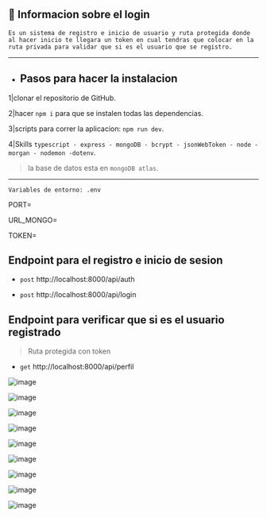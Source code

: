 



## :book: Informacion sobre el login 

`Es un sistema de registro e inicio de usuario y ruta protegida donde al hacer inicio te llegara un token en cual tendras que colocar en la ruta privada para validar que si es el usuario que se registro. `
_____________________________________________________________________
- ## Pasos para hacer la instalacion
 
 1|clonar el repositorio de GitHub.
 
 2|hacer `npm i` para que se instalen todas las dependencias.
 
 3|scripts para correr la aplicacion: `npm run dev`.

 4|Skills `typescript - express - mongoDB - bcrypt - jsonWebToken - node - morgan - nodemon -dotenv`.
 
    
  > la base de datos esta en `mongoDB atlas`.

______________________________________________________________________________________________________________________
  `Variables de entorno: .env`  
  
  
PORT=

URL_MONGO=

TOKEN=


## Endpoint para el registro e inicio de sesion

- `post` http://localhost:8000/api/auth


- `post` http://localhost:8000/api/login


## Endpoint para verificar que si es el usuario registrado
> Ruta protegida con token
- `get` http://localhost:8000/api/perfil

![image](https://github.com/JerlibGnzlz/login-typescrit/assets/84889284/e5221334-c6af-4ad5-b0e2-7642ed764b8b)

![image](https://github.com/JerlibGnzlz/login-typescrit/assets/84889284/f5bc4c00-4333-44d9-b312-76eb9413fa8f)

![image](https://github.com/JerlibGnzlz/login-typescrit/assets/84889284/58b198a8-3f7e-4012-a553-1c5dd8001fac)

![image](https://github.com/JerlibGnzlz/login-typescrit/assets/84889284/94745780-7566-4aca-b9c1-d87850b8fe99)

![image](https://github.com/JerlibGnzlz/login-typescrit/assets/84889284/3e086dba-e0b3-4ce6-91c6-ddfdbd772e0f)

![image](https://github.com/JerlibGnzlz/login-typescrit/assets/84889284/acbf4f60-3725-494a-970c-2c165d794e26)

![image](https://github.com/JerlibGnzlz/login-typescrit/assets/84889284/e6d84dd3-2037-4b83-81d5-494ffa669b6c)

![image](https://github.com/JerlibGnzlz/login-typescrit/assets/84889284/0d97ca1b-55ef-4a17-84bc-d55acd993ae3)






![image](https://github.com/JerlibGnzlz/login-typescrit/assets/84889284/d015b4e1-c559-4675-b0d2-7710c5c038ef)



